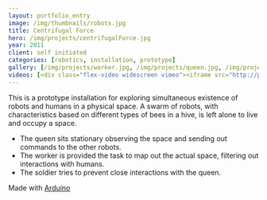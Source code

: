 ```yaml
---
layout: portfolio_entry
image: /img/thumbnails/robots.jpg
title: Centrifugal Force
hero: /img/projects/centrifugalForce.jpg
year: 2011
client: self initiated
categories: [robotics, installation, prototype]
gallery: [/img/projects/worker.jpg, /img/projects/queen.jpg, /img/projects/soldier.jpg, /img/projects/queen.gif, /img/projects/soldier.gif]
videos: [<div class="flex-video widescreen vimeo"><iframe src="http://player.vimeo.com/video/32710278?title=0&amp;byline=0&amp;portrait=0" width="960" height="540" frameborder="0" webkitAllowFullScreen mozallowfullscreen allowFullScreen></iframe></div>]
---
```


This is a prototype installation for exploring simultaneous existence of robots and humans in a physical space. A swarm of robots, with characteristics based on different types of bees in a hive, is left alone to live and occupy a space.

* The queen sits stationary observing the space and sending out commands to the other robots.
* The worker is provided the task to map out the actual space, filtering out interactions with humans.
* The soldier tries to prevent close interactions with the queen.

Made with [Arduino](http://arduino.cc/)
